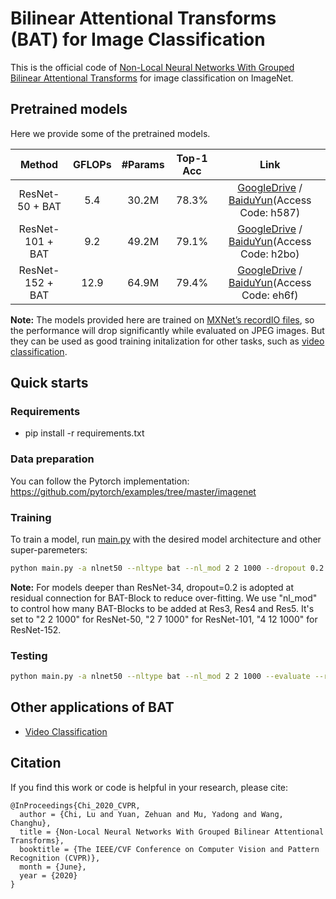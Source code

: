 # Bilinear Attentional Transforms (BAT) for Image Classification

This is the official code of [Non-Local Neural Networks With Grouped Bilinear Attentional Transforms](http://openaccess.thecvf.com/content_CVPR_2020/html/Chi_Non-Local_Neural_Networks_With_Grouped_Bilinear_Attentional_Transforms_CVPR_2020_paper.html) for image classification on ImageNet.

## Pretrained models
Here we provide some of the pretrained models.

| Method | GFLOPs |#Params |Top-1 Acc| Link |
| :--: | :--: | :--: | :--: | :--: |
| ResNet-50 + BAT | 5.4 | 30.2M | 78.3% | [GoogleDrive](https://drive.google.com/file/d/1prEX0xhrwlqLfyMTPXztf0EmqeO0sxgn/view?usp=sharing) / [BaiduYun](https://pan.baidu.com/s/15PJ2L3RbRvquLzJJZKiqUQ)(Access Code: h587) |
| ResNet-101 + BAT | 9.2 | 49.2M | 79.1% | [GoogleDrive](https://drive.google.com/file/d/1OpUN7_4C2XzvXwS6-kvn5Juzp5IE7yoe/view?usp=sharing) / [BaiduYun](https://pan.baidu.com/s/1oHExy1xw6srbzOohrmh1zA)(Access Code: h2bo) |
| ResNet-152 + BAT | 12.9 | 64.9M | 79.4% | [GoogleDrive](https://drive.google.com/file/d/1DgKbFjPTxkzTAuPYQI0RxLHa8htoNrUz/view?usp=sharing) / [BaiduYun](https://pan.baidu.com/s/1H9LbbmCdM83vKTn9yhSixw)(Access Code: eh6f) |

**Note:** The models provided here are trained on [MXNet’s recordIO files](https://docs.nvidia.com/deeplearning/dali/user-guide/docs/examples/general/data_loading/dataloading_recordio.html), so the performance will drop significantly while evaluated on JPEG images. But they can be used as good training initalization for other tasks, such as [video classification]().

## Quick starts
### Requirements

- pip install -r requirements.txt

### Data preparation
You can follow the Pytorch implementation:
https://github.com/pytorch/examples/tree/master/imagenet

### Training

To train a model, run [main.py](main.py) with the desired model architecture and other super-paremeters:

```bash
python main.py -a nlnet50 --nltype bat --nl_mod 2 2 1000 --dropout 0.2 [imagenet-folder with train and val folders]
```
**Note:** For models deeper than ResNet-34, dropout=0.2 is adopted at residual connection for BAT-Block to reduce over-fitting. 
We use "nl_mod" to control how many BAT-Blocks to be added at Res3, Res4 and Res5. It's set to "2 2 1000" for ResNet-50, "2 7 1000" for ResNet-101, "4 12 1000" for ResNet-152.

### Testing
```bash
python main.py -a nlnet50 --nltype bat --nl_mod 2 2 1000 --evaluate --resume PATH/TO/CHECKPOINT [imagenet-folder with train and val folders]
```

## Other applications of BAT
* [Video Classification]()

## Citation
If you find this work or code is helpful in your research, please cite:
````
@InProceedings{Chi_2020_CVPR,
  author = {Chi, Lu and Yuan, Zehuan and Mu, Yadong and Wang, Changhu},
  title = {Non-Local Neural Networks With Grouped Bilinear Attentional Transforms},
  booktitle = {The IEEE/CVF Conference on Computer Vision and Pattern Recognition (CVPR)},
  month = {June},
  year = {2020}
}
````